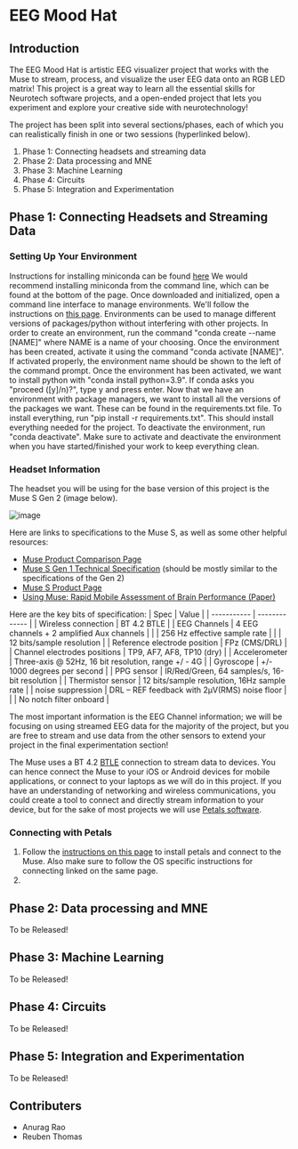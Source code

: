 # EEG Mood Hat

## Introduction

The EEG Mood Hat is artistic EEG visualizer project that works with the Muse to stream, process, and visualize the user EEG data onto an RGB LED matrix! This project is a great way to learn all the essential skills for Neurotech software projects, and a open-ended project that lets you experiment and explore your creative side with neurotechnology!

The project has been split into several sections/phases, each of which you can realistically finish in one or two sessions (hyperlinked below). 

1. Phase 1: Connecting headsets and streaming data
2. Phase 2: Data processing and MNE
3. Phase 3: Machine Learning
4. Phase 4: Circuits
5. Phase 5: Integration and Experimentation

## Phase 1: Connecting Headsets and Streaming Data

### Setting Up Your Environment
Instructions for installing miniconda can be found [here](https://docs.conda.io/projects/miniconda/en/latest/)
We would recommend installing miniconda from the command line, which can be found at the bottom of the page. Once downloaded and initialized, open a command line interface to manage environments. We'll follow the instructions on [this page](https://conda.io/projects/conda/en/latest/user-guide/tasks/manage-environments.html#activating-an-environment). Environments can be used to manage different versions of packages/python without interfering with other projects.
In order to create an environment, run the command "conda create --name [NAME]" where NAME is a name of your choosing. 
Once the environment has been created, activate it using the command "conda activate [NAME]". If activated properly, the environment name should be shown to the left of the command prompt. 
Once the environment has been activated, we want to install python with "conda install python=3.9". If conda asks you "proceed ([y]/n)?", type y and press enter. 
Now that we have an environment with package managers, we want to install all the versions of the packages we want. These can be found in the requirements.txt file. To install everything, run "pip install -r requirements.txt". This should install everything needed for the project. 
To deactivate the environment, run "conda deactivate". Make sure to activate and deactivate the environment when you have started/finished your work to keep everything clean.


### Headset Information

The headset you will be using for the base version of this project is the Muse S Gen 2 (image below). 

![image](https://github.com/neurotech-berkeley/eeg_mood_hat/assets/74014913/7c564d9f-532d-4f99-be7a-e8cb728cd436)


Here are links to specifications to the Muse S, as well as some other helpful resources: 
- [Muse Product Comparison Page](https://choosemuse.my.site.com/s/article/Comparing-Muse-Headbands?language=en_US)
- [Muse S Gen 1 Technical Specification](https://images-na.ssl-images-amazon.com/images/I/71A9NwYDx9S.pdf) (should be mostly similar to the specifications of the Gen 2)
- [Muse S Product Page](https://choosemuse.com/products/muse-s-gen-2)
- [Using Muse: Rapid Mobile Assessment of Brain Performance (Paper)](https://www.frontiersin.org/articles/10.3389/fnins.2021.634147/full)

Here are the key bits of specification:
| Spec | Value |
| ----------- | ------------- |
| Wireless connection | BT 4.2 BTLE |
| EEG Channels | 4 EEG channels + 2 amplified Aux channels |
| | 256 Hz effective sample rate |
| | 12 bits/sample resolution |
| Reference electrode position | FPz (CMS/DRL) |
| Channel electrodes positions | TP9, AF7, AF8, TP10 (dry) |
| Accelerometer | Three-axis @ 52Hz, 16 bit resolution, range +/ - 4G |
| Gyroscope | +/- 1000 degrees per second |
| PPG sensor | IR/Red/Green, 64 samples/s, 16-bit resolution |
| Thermistor sensor | 12 bits/sample resolution, 16Hz sample rate |
| noise suppression | DRL – REF feedback with 2μV(RMS) noise floor |
| | No notch filter onboard |

The most important information is the EEG Channel information; we will be focusing on using streamed EEG data for the majority of the project, but you are free to stream and use data from the other sensors to extend your project in the final experimentation section! 

The Muse uses a BT 4.2 [BTLE](https://www.google.com/search?client=firefox-b-1-d&q=BTLE) connection to stream data to devices. You can hence connect the Muse to your iOS or Android devices for mobile applications, or connect to your laptops as we will do in this project. If you have an understanding of networking and wireless communications, you could create a tool to connect and directly stream information to your device, but for the sake of most projects we will use [Petals software](https://docs.petal.tech/).

### Connecting with Petals

1. Follow the [instructions on this page](https://docs.petal.tech/connect-to-muse/connect-a-muse-device) to install petals and connect to the Muse. Also make sure to follow the OS specific instructions for connecting linked on the same page.
2. 


## Phase 2: Data processing and MNE
To be Released!

## Phase 3: Machine Learning
To be Released!

## Phase 4: Circuits
To be Released!

## Phase 5: Integration and Experimentation
To be Released!


## Contributers
- Anurag Rao
- Reuben Thomas
